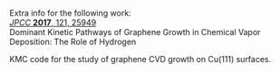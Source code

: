 Extra info for the following work:  
[_JPCC_ __2017__, 121, 25949](https://pubs.acs.org/doi/full/10.1021/acs.jpcc.7b09622)  
Dominant Kinetic Pathways of Graphene Growth in Chemical Vapor Deposition: The Role of Hydrogen  

KMC code for the study of graphene CVD growth on Cu(111) surfaces.   

